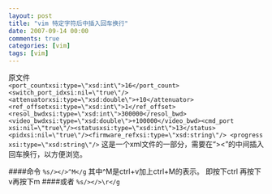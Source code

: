 ```yaml
---
layout: post
title: "vim 特定字符后中插入回车换行"
date: 2007-09-14 00:00
comments: true
categories: [vim]
tags: [vim]
---
```

<!-- more -->
原文件  
`<port_countxsi:type=\"xsd:int\">16</port_count><switch_port_idxsi:nil=\"true\"/><attenuatorxsi:type=\"xsd:double\">+10</attenuator><ref_offsetxsi:type=\"xsd:int\">1</ref_offset><resol_bwdxsi:type=\"xsd:int\">300000</resol_bwd><video_bwdxsi:type=\"xsd:double\">+100000</video_bwd><cmd_port xsi:nil=\"true\"/><statusxsi:type=\"xsd:int\">13</status><pidxsi:nil=\"true\"/><firmware_refxsi:type=\"xsd:string\"/> <progress xsi:type=\"xsd:string\"/>`
这是一个xml文件的一部分，需要在“><”的中间插入回车换行，以方便浏览。

####命令
`%s/></>^M</g`
其中^M是ctrl+v加上ctrl+M的表示。
即按下ctrl 再按下v再按下m
####或者
`%s/></>\r</g`

